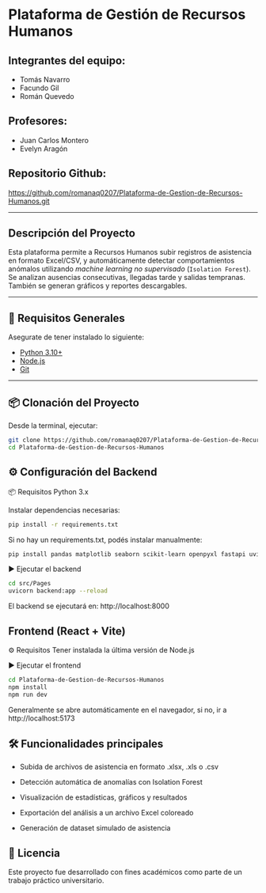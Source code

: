 # Plataforma de Gestión de Recursos Humanos

## Integrantes del equipo:
- Tomás Navarro  
- Facundo Gil  
- Román Quevedo  

## Profesores:
- Juan Carlos Montero  
- Evelyn Aragón

## Repositorio Github:
https://github.com/romanaq0207/Plataforma-de-Gestion-de-Recursos-Humanos.git

---

## Descripción del Proyecto

Esta plataforma permite a Recursos Humanos subir registros de asistencia en formato Excel/CSV, y automáticamente detectar comportamientos anómalos utilizando *machine learning no supervisado* (`Isolation Forest`). Se analizan ausencias consecutivas, llegadas tarde y salidas tempranas. También se generan gráficos y reportes descargables.

---

## 🔧 Requisitos Generales

Asegurate de tener instalado lo siguiente:

- [Python 3.10+](https://www.python.org/downloads/)
- [Node.js](https://nodejs.org/en/download)
- [Git](https://git-scm.com/)

---

## 📦 Clonación del Proyecto

Desde la terminal, ejecutar:

```bash
git clone https://github.com/romanaq0207/Plataforma-de-Gestion-de-Recursos-Humanos.git
cd Plataforma-de-Gestion-de-Recursos-Humanos

```
## ⚙️ Configuración del Backend
📦 Requisitos
Python 3.x

Instalar dependencias necesarias:

```bash
pip install -r requirements.txt
```
Si no hay un requirements.txt, podés instalar manualmente:

```bash
pip install pandas matplotlib seaborn scikit-learn openpyxl fastapi uvicorn
```
▶️ Ejecutar el backend
```bash
cd src/Pages
uvicorn backend:app --reload
```
El backend se ejecutará en: http://localhost:8000

## Frontend (React + Vite)
⚙️ Requisitos
Tener instalada la última versión de Node.js

▶️ Ejecutar el frontend
```bash
cd Plataforma-de-Gestion-de-Recursos-Humanos
npm install
npm run dev
```
Generalmente se abre automáticamente en el navegador, si no, ir a http://localhost:5173

## 🛠️ Funcionalidades principales
- Subida de archivos de asistencia en formato .xlsx, .xls o .csv

- Detección automática de anomalías con Isolation Forest

- Visualización de estadísticas, gráficos y resultados

- Exportación del análisis a un archivo Excel coloreado

- Generación de dataset simulado de asistencia

## 📝 Licencia
Este proyecto fue desarrollado con fines académicos como parte de un trabajo práctico universitario.
